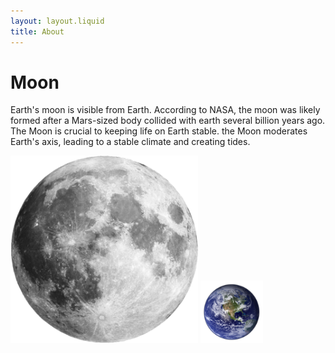 ```yaml
---
layout: layout.liquid
title: About
---
```


#  Moon 
Earth's moon is visible from Earth. According to NASA, the moon was likely formed after a Mars-sized body collided with earth several billion years ago. The Moon is crucial to keeping life on Earth stable. the Moon moderates Earth's axis, leading to a stable climate and creating tides.

<a href="/index"><img src="/images/moon2.png" width="300"></a>
<a href="/about"><img src="/images/earth2.png" width="100"></a>